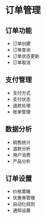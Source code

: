 # 订单管理

## 订单功能
- 订单创建
- 订单查询
- 订单状态更新
- 订单取消

## 支付管理
- 支付方式
- 支付状态
- 退款处理
- 账单管理

## 数据分析
- 销售统计
- 退款分析
- 用户消费
- 产品分析

## 订单设置
- 价格策略
- 优惠券管理
- 自动化规则
- 通知设置 